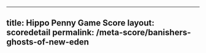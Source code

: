---
        
title: Hippo Penny Game Score
layout: scoredetail
permalink: /meta-score/banishers-ghosts-of-new-eden
---